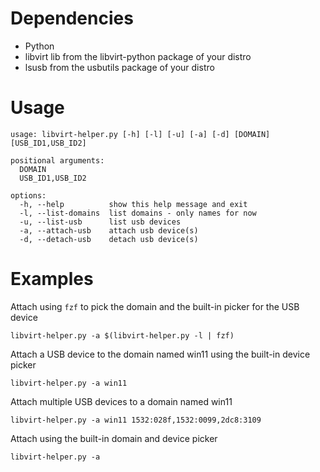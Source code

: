 # Dependencies
* Python
* libvirt lib from the libvirt-python package of your distro
* lsusb from the usbutils package of your distro

# Usage
```
usage: libvirt-helper.py [-h] [-l] [-u] [-a] [-d] [DOMAIN] [USB_ID1,USB_ID2]

positional arguments:
  DOMAIN
  USB_ID1,USB_ID2

options:
  -h, --help          show this help message and exit
  -l, --list-domains  list domains - only names for now
  -u, --list-usb      list usb devices
  -a, --attach-usb    attach usb device(s)
  -d, --detach-usb    detach usb device(s)
```

# Examples
Attach using `fzf` to pick the domain and the built-in picker for the USB device
```shell
libvirt-helper.py -a $(libvirt-helper.py -l | fzf)
```

Attach a USB device to the domain named win11 using the built-in device picker
```shell
libvirt-helper.py -a win11
```

Attach multiple USB devices to a domain named win11
```shell
libvirt-helper.py -a win11 1532:028f,1532:0099,2dc8:3109
```

Attach using the built-in domain and device picker
```shell
libvirt-helper.py -a
```

